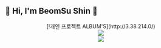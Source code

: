 
## 🛫 Hi, I'm BeomSu Shin 🛬
<div align="center">
 [!개인 프로젝트 ALBUM'S](http://3.38.214.0/) 
</div>
 
 <div align="center">
  <img align="center" src="https://github-readme-stats.vercel.app/api/top-langs/?username=bum2us&theme=dracula&exclude_repo=clone-web-scrapper,clone-zoom&hide=Procfile&layout=com"/>
 </div>
 <div align="center">
  <img align="center" src="https://github-readme-stats.vercel.app/api?username=bum2us&show_icons=true&theme=dracula"/>  
 </div>

